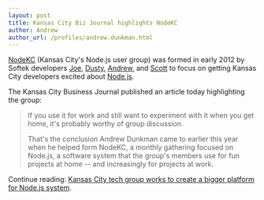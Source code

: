 ```yaml
---
layout: post
title: Kansas City Biz Journal highlights NodeKC
author: Andrew
author_url: /profiles/andrew.dunkman.html
---
```


[NodeKC](http://nodekc.org) (Kansas City's Node.js user group) was formed in early 2012 by Softek developers [Joe](/profiles/joseph.andaverde.html), [Dusty](/profiles/dusty.burwell.html), [Andrew](/profiles/andrew.dunkman.html), and [Scott](/profiles/scott.smerchek.html) to focus on getting Kansas City developers excited about [Node.js](http://nodejs.org).

The Kansas City Business Journal published an article today highlighting the group:

> If you use it for work and still want to experiment with it when you get home, it's probably worthy of group discussion.
>
> That's the conclusion Andrew Dunkman came to earlier this year when he helped form NodeKC, a monthly gathering focused on Node.js, a software system that the group's members use for fun projects at home -- and increasingly for projects at work.

Continue reading: [Kansas City tech group works to create a bigger platform for Node.js system](http://www.bizjournals.com/kansascity/print-edition/2012/07/27/kansas-city-tech-group-works-to-create.html).